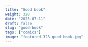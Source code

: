 ```yaml
---
title: "Good book"
weight: 328
date: "2025-07-11"
draft: false
slug: "good-book"
tags: ["comics"]
image: "featured-328-good-book.jpg"
---
```

